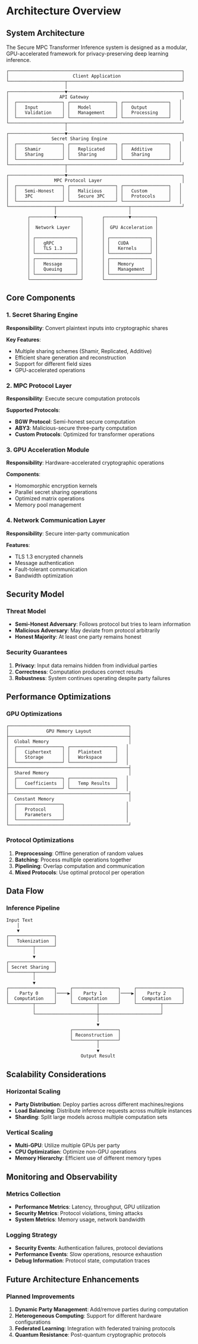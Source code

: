 # Architecture Overview

## System Architecture

The Secure MPC Transformer Inference system is designed as a modular, GPU-accelerated framework for privacy-preserving deep learning inference.

```
┌─────────────────────────────────────────────────────────────────┐
│                        Client Application                       │
└─────────────────────┬───────────────────────────────────────────┘
                      │
┌─────────────────────▼───────────────────────────────────────────┐
│                   API Gateway                                   │
│  ┌─────────────────┐ ┌─────────────────┐ ┌─────────────────┐   │
│  │   Input         │ │   Model         │ │   Output        │   │
│  │   Validation    │ │   Management    │ │   Processing    │   │
│  └─────────────────┘ └─────────────────┘ └─────────────────┘   │
└─────────────────────┬───────────────────────────────────────────┘
                      │
┌─────────────────────▼───────────────────────────────────────────┐
│                Secret Sharing Engine                            │
│  ┌─────────────────┐ ┌─────────────────┐ ┌─────────────────┐   │
│  │   Shamir        │ │   Replicated    │ │   Additive      │   │
│  │   Sharing       │ │   Sharing       │ │   Sharing       │   │
│  └─────────────────┘ └─────────────────┘ └─────────────────┘   │
└─────────────────────┬───────────────────────────────────────────┘
                      │
┌─────────────────────▼───────────────────────────────────────────┐
│                 MPC Protocol Layer                              │
│  ┌─────────────────┐ ┌─────────────────┐ ┌─────────────────┐   │
│  │   Semi-Honest   │ │   Malicious     │ │   Custom        │   │
│  │   3PC           │ │   Secure 3PC    │ │   Protocols     │   │
│  └─────────────────┘ └─────────────────┘ └─────────────────┘   │
└─────────────────┬───────────────────────────┬───────────────────┘
                  │                           │
        ┌─────────▼─────────┐       ┌─────────▼─────────┐
        │                   │       │                   │
        │  Network Layer    │       │  GPU Acceleration │
        │                   │       │                   │
        │ ┌───────────────┐ │       │ ┌───────────────┐ │
        │ │   gRPC        │ │       │ │   CUDA        │ │
        │ │   TLS 1.3     │ │       │ │   Kernels     │ │
        │ └───────────────┘ │       │ └───────────────┘ │
        │ ┌───────────────┐ │       │ ┌───────────────┐ │
        │ │   Message     │ │       │ │   Memory      │ │
        │ │   Queuing     │ │       │ │   Management  │ │
        │ └───────────────┘ │       │ └───────────────┘ │
        └───────────────────┘       └───────────────────┘
```

## Core Components

### 1. Secret Sharing Engine

**Responsibility**: Convert plaintext inputs into cryptographic shares

**Key Features**:
- Multiple sharing schemes (Shamir, Replicated, Additive)
- Efficient share generation and reconstruction
- Support for different field sizes
- GPU-accelerated operations

### 2. MPC Protocol Layer

**Responsibility**: Execute secure computation protocols

**Supported Protocols**:
- **BGW Protocol**: Semi-honest secure computation
- **ABY3**: Malicious-secure three-party computation
- **Custom Protocols**: Optimized for transformer operations

### 3. GPU Acceleration Module

**Responsibility**: Hardware-accelerated cryptographic operations

**Components**:
- Homomorphic encryption kernels
- Parallel secret sharing operations
- Optimized matrix operations
- Memory pool management

### 4. Network Communication Layer

**Responsibility**: Secure inter-party communication

**Features**:
- TLS 1.3 encrypted channels
- Message authentication
- Fault-tolerant communication
- Bandwidth optimization

## Security Model

### Threat Model

- **Semi-Honest Adversary**: Follows protocol but tries to learn information
- **Malicious Adversary**: May deviate from protocol arbitrarily
- **Honest Majority**: At least one party remains honest

### Security Guarantees

1. **Privacy**: Input data remains hidden from individual parties
2. **Correctness**: Computation produces correct results
3. **Robustness**: System continues operating despite party failures

## Performance Optimizations

### GPU Optimizations

```
┌─────────────────────────────────────────────┐
│              GPU Memory Layout              │
├─────────────────────────────────────────────┤
│  Global Memory                              │
│  ┌─────────────────┐ ┌─────────────────┐   │
│  │   Ciphertext    │ │   Plaintext     │   │
│  │   Storage       │ │   Workspace     │   │
│  └─────────────────┘ └─────────────────┘   │
├─────────────────────────────────────────────┤
│  Shared Memory                              │
│  ┌─────────────────┐ ┌─────────────────┐   │
│  │   Coefficients  │ │   Temp Results  │   │
│  └─────────────────┘ └─────────────────┘   │
├─────────────────────────────────────────────┤
│  Constant Memory                            │
│  ┌─────────────────┐                       │
│  │   Protocol      │                       │
│  │   Parameters    │                       │
│  └─────────────────┘                       │
└─────────────────────────────────────────────┘
```

### Protocol Optimizations

1. **Preprocessing**: Offline generation of random values
2. **Batching**: Process multiple operations together
3. **Pipelining**: Overlap computation and communication
4. **Mixed Protocols**: Use optimal protocol per operation

## Data Flow

### Inference Pipeline

```
Input Text
    │
    ▼
┌─────────────────┐
│   Tokenization  │
└─────────┬───────┘
          │
          ▼
┌─────────────────┐
│ Secret Sharing  │
└─────────┬───────┘
          │
          ▼
┌─────────────────┐     ┌─────────────────┐     ┌─────────────────┐
│    Party 0      │────▶│    Party 1      │────▶│    Party 2      │
│  Computation    │     │  Computation    │     │  Computation    │
└─────────┬───────┘     └─────────┬───────┘     └─────────┬───────┘
          │                       │                       │
          └───────────────────────┼───────────────────────┘
                                  │
                                  ▼
                        ┌─────────────────┐
                        │ Reconstruction  │
                        └─────────┬───────┘
                                  │
                                  ▼
                            Output Result
```

## Scalability Considerations

### Horizontal Scaling

- **Party Distribution**: Deploy parties across different machines/regions
- **Load Balancing**: Distribute inference requests across multiple instances
- **Sharding**: Split large models across multiple computation sets

### Vertical Scaling

- **Multi-GPU**: Utilize multiple GPUs per party
- **CPU Optimization**: Optimize non-GPU operations
- **Memory Hierarchy**: Efficient use of different memory types

## Monitoring and Observability

### Metrics Collection

- **Performance Metrics**: Latency, throughput, GPU utilization
- **Security Metrics**: Protocol violations, timing attacks
- **System Metrics**: Memory usage, network bandwidth

### Logging Strategy

- **Security Events**: Authentication failures, protocol deviations
- **Performance Events**: Slow operations, resource exhaustion
- **Debug Information**: Protocol state, computation traces

## Future Architecture Enhancements

### Planned Improvements

1. **Dynamic Party Management**: Add/remove parties during computation
2. **Heterogeneous Computing**: Support for different hardware configurations
3. **Federated Learning**: Integration with federated training protocols
4. **Quantum Resistance**: Post-quantum cryptographic protocols